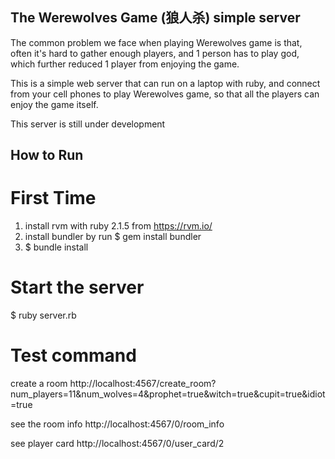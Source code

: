 ## The Werewolves Game (狼人杀) simple server

The common problem we face when playing Werewolves game is that, often it's hard to gather enough players, and 1 person has to play god, which further reduced 1 player from enjoying the game.

This is a simple web server that can run on a laptop with ruby, and connect from your cell phones to play Werewolves game, so that all the players can enjoy the game itself.

This server is still under development

## How to Run

# First Time
1. install rvm with ruby 2.1.5 from https://rvm.io/
2. install bundler by run
   $ gem install bundler
3. $ bundle install

# Start the server
$ ruby server.rb

# Test command
create a room
http://localhost:4567/create_room?num_players=11&num_wolves=4&prophet=true&witch=true&cupit=true&idiot=true

see the room info
http://localhost:4567/0/room_info

see player card
http://localhost:4567/0/user_card/2